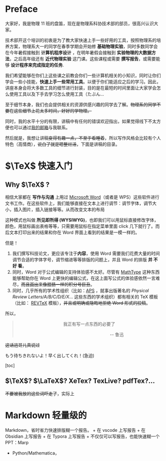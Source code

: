 
<style>
.center
{
  width: auto;
  display: table;
  margin-left: auto;
  margin-right: auto; 
}
</style>

# Preface

大家好，我是物理 11 班的盘笛，现在是物理系科协技术部的部员，很高兴认识大家。

技术部开这个培训的初衷是为了教大家快速上手一些好用的工具，按照物理系的培养方案，物理系大一的同学在春季学期会开始修 **基础物理实验**，同时多数同学会在今年暑假接触到 **计算机程序设计** ，在明年暑假会接触到 **实验物理的大数据方法**，之后高年级还有 **近代物理实验** 这门课。这些课程或需要 **撰写报告**，或需要能够 **设计程序来完成指定的任务**.

我们希望能够在你们上这些课之前教会你们一些计算机相关的小知识，同时让你们学会一些小技能，**快速上手一些常用工具**。以便于你们能适应之后的学习。因此，讲座本身会将大多数工具的细节进行封装，目的是在最短的时间里面让大家学会怎么使用工具以及下手去学习怎么使用工具（たぶん...

至于细节本身，我们也会提供相关的资源供感兴趣的同学去了解。~~物理系的同学不要在这些细节上花太多时间，好好的学物理。~~

同时，我的水平十分的有限，讲稿中有任何的错误欢迎指出，如果觉得线下不太方便也可以通过<a href="mailto:pd20@mails.tsinghua.edu.cn">我的邮箱</a>与我联系。

然后就是，我想让讲稿~~变得有趣一点，不至于看睡着~~，所以写作风格会比较有个人特色（高情商），~~说白了就是嗯整烂活~~，下面是讲稿的目录。

# $\TeX$ 快速入门

## Why $\TeX$ ?

相信大家都在 **写作与沟通** 上用过 [Microsoft Word](https://en.wikipedia.org/wiki/Microsoft_Word)（或者是 WPS）这些软件进行文书工作。在这些软件上，我们能够直接在文本上进行调节：调节字体，调节大小，插入图片，插入链接等等。从而改变文本的布局

这种模式也叫做 **所见即所得 (WYSIWYG)**，也即我们可以用鼠标直接修改字体，颜色，用鼠标画出表格等等，只需要用鼠标在指定菜单里面 click 几下就行了。而后文本打印出来的结果和你在 Word 界面上看到的结果是一模一样的。

但是！

1. 我们撰写科技论文，更应该专注于**内容**，使用 Word 需要我们花费大量的时间调节合适的字体字号，调节缩进等等排版的问题上，并且 Word 的排版 **并 不 好 看**。
2. 同时，Word 对于公式编辑的支持体验感不太好。尽管有 [MathType](https://www.wiris.com/en/mathtype/) 这种东西能够帮助你在 Word 上更快的编辑公式，在这上面写公式的体验感依然一言难尽，~~而且画出来像腊肠一样的积分号巨丑~~。
3. 同时，几乎所有的学术性组织（比如：[APS](https://www.aps.org/) ，就事出版著名的 *Physical Review Letters/A/B/C/D/E/X*... 这些东西的学术组织）都有相关的 TeX 模板（比如： [REVTeX](https://journals.aps.org/revtex) 模板），~~并且或明确或隐晦地拒绝 Word 形式的投稿~~。

所以，

<center>

> 我正有写一点东西的必要了
> 
> &ensp;&ensp;&ensp;&ensp;&ensp;&ensp;&ensp;&ensp;&ensp;&ensp;&ensp;&ensp;&ensp;&ensp;&ensp;&ensp;&ensp;&ensp;&ensp;&ensp;&ensp;&ensp;&ensp;&ensp;&ensp;   -- 鲁迅
> 

</center>

~~这话迅哥儿真说过~~

もう待ちきれないよ！早く出してくれ！(急迫)

[toc]

## $\TeX$? $\LaTeX$? XeTex? TexLive? pdfTex?...

~~不要被我放的这些词吓走了~~，实际上

# Markdown 轻量级的

Markdown，省时省力快速排版糊一个报告。
	+ 在 vscode 上写报告
	+ 在 Obsidian 上写报告
	+ 在 Typora 上写报告
		+ 不仅仅可以写报告，也能快速糊一个 PPT：Marp
+ Python/Mathematica，